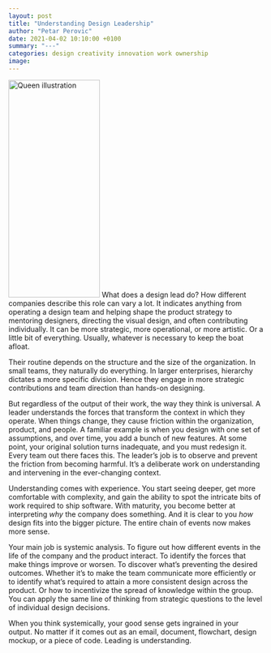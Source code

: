 ```yaml
---
layout: post
title: "Understanding Design Leadership"
author: "Petar Perovic"
date: 2021-04-02 10:10:00 +0100
summary: "---"
categories: design creativity innovation work ownership
image:
---
```


<img class="fr ml4 nt3 nr5" width="180" height="429" src="{% link /assets/leadership-queen.jpg %}" alt="Queen illustration">
What does a design lead do? How different companies describe this role can vary a lot. It indicates anything from operating a design team and helping shape the product strategy to mentoring designers, directing the visual design, and often contributing individually. It can be more strategic, more operational, or more artistic. Or a little bit of everything. Usually, whatever is necessary to keep the boat afloat.

Their routine depends on the structure and the size of the organization. In small teams, they naturally do everything. In larger enterprises, hierarchy dictates a more specific division. Hence they engage in more strategic contributions and team direction than hands-on designing.

But regardless of the output of their work, the way they think is universal. A leader understands the forces that transform the context in which they operate. When things change, they cause friction within the organization, product, and people. A familiar example is when you design with one set of assumptions, and over time, you add a bunch of new features. At some point, your original solution turns inadequate, and you must redesign it. Every team out there faces this. The leader’s job is to observe and prevent the friction from becoming harmful. It’s a deliberate work on understanding and intervening in the ever-changing context.

Understanding comes with experience. You start seeing deeper, get more comfortable with complexity, and gain the ability to spot the intricate bits of work required to ship software. With maturity, you become better at interpreting _why_ the company does something. And it is clear to you _how_ design fits into the bigger picture. The entire chain of events now makes more sense.

Your main job is systemic analysis. To figure out how different events in the life of the company and the product interact. To identify the forces that make things improve or worsen. To discover what’s preventing the desired outcomes. Whether it’s to make the team communicate more efficiently or to identify what’s required to attain a more consistent design across the product. Or how to incentivize the spread of knowledge within the group. You can apply the same line of thinking from strategic questions to the level of individual design decisions.

When you think systemically, your good sense gets ingrained in your output. No matter if it comes out as an email, document, flowchart, design mockup, or a piece of code. Leading is understanding.